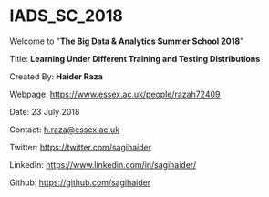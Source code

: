# IADS_SC_2018
Welcome to "**The Big Data & Analytics Summer School 2018**"

Title: **Learning Under Different Training and Testing Distributions**

Created By: **Haider Raza**

Webpage: https://www.essex.ac.uk/people/razah72409 

Date: 23 July 2018 

Contact: h.raza@essex.ac.uk

Twitter: https://twitter.com/sagihaider

LinkedIn: https://www.linkedin.com/in/sagihaider/

Github: https://github.com/sagihaider


